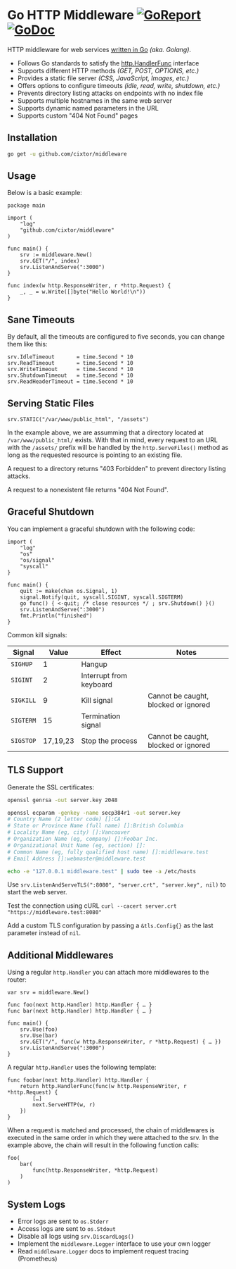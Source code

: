 # Go HTTP Middleware [![GoReport](https://goreportcard.com/badge/github.com/cixtor/middleware)](https://goreportcard.com/report/github.com/cixtor/middleware) [![GoDoc](https://godoc.org/github.com/cixtor/middleware?status.svg)](https://godoc.org/github.com/cixtor/middleware)

HTTP middleware for web services [written in Go](https://golang.org/) _(aka. Golang)_.

* Follows Go standards to satisfy the [http.HandlerFunc](https://golang.org/pkg/net/http/#HandlerFunc) interface
* Supports different HTTP methods _(GET, POST, OPTIONS, etc.)_
* Provides a static file server _(CSS, JavaScript, Images, etc.)_
* Offers options to configure timeouts _(idle, read, write, shutdown, etc.)_
* Prevents directory listing attacks on endpoints with no index file
* Supports multiple hostnames in the same web server
* Supports dynamic named parameters in the URL
* Supports custom "404 Not Found" pages

## Installation

```sh
go get -u github.com/cixtor/middleware
```

## Usage

Below is a basic example:

```golang
package main

import (
    "log"
    "github.com/cixtor/middleware"
)

func main() {
    srv := middleware.New()
    srv.GET("/", index)
    srv.ListenAndServe(":3000")
}

func index(w http.ResponseWriter, r *http.Request) {
    _, _ = w.Write([]byte("Hello World!\n"))
}
```

## Sane Timeouts

By default, all the timeouts are configured to five seconds, you can change them like this:

```golang
srv.IdleTimeout       = time.Second * 10
srv.ReadTimeout       = time.Second * 10
srv.WriteTimeout      = time.Second * 10
srv.ShutdownTimeout   = time.Second * 10
srv.ReadHeaderTimeout = time.Second * 10
```

## Serving Static Files

```golang
srv.STATIC("/var/www/public_html", "/assets")
```

In the example above, we are assumming that a directory located at `/var/www/public_html/` exists. With that in mind, every request to an URL with the `/assets/` prefix will be handled by the `http.ServeFiles()` method as long as the requested resource is pointing to an existing file.

A request to a directory returns "403 Forbidden" to prevent directory listing attacks.

A request to a nonexistent file returns "404 Not Found".

## Graceful Shutdown

You can implement a graceful shutdown with the following code:

```golang
import (
    "log"
    "os"
    "os/signal"
    "syscall"
}

func main() {
    quit := make(chan os.Signal, 1)
    signal.Notify(quit, syscall.SIGINT, syscall.SIGTERM)
    go func() { <-quit; /* close resources */ ; srv.Shutdown() }()
    srv.ListenAndServe(":3000")
    fmt.Println("finished")
}
```

Common kill signals:

| Signal | Value | Effect | Notes |
|--------|-------|--------|-------|
| `SIGHUP` | 1 | Hangup ||
| `SIGINT` | 2 | Interrupt from keyboard ||
| `SIGKILL` | 9 | Kill signal | Cannot be caught, blocked or ignored |
| `SIGTERM` | 15 | Termination signal ||
| `SIGSTOP` | 17,19,23 | Stop the process | Cannot be caught, blocked or ignored |

## TLS Support

Generate the SSL certificates:

```sh
openssl genrsa -out server.key 2048

openssl ecparam -genkey -name secp384r1 -out server.key
# Country Name (2 letter code) []:CA
# State or Province Name (full name) []:British Columbia
# Locality Name (eg, city) []:Vancouver
# Organization Name (eg, company) []:Foobar Inc.
# Organizational Unit Name (eg, section) []:
# Common Name (eg, fully qualified host name) []:middleware.test
# Email Address []:webmaster@middleware.test

echo -e "127.0.0.1 middleware.test" | sudo tee -a /etc/hosts
```

Use `srv.ListenAndServeTLS(":8080", "server.crt", "server.key", nil)` to start the web server.

Test the connection using cURL `curl --cacert server.crt "https://middleware.test:8080"`

Add a custom TLS configuration by passing a `&tls.Config{}` as the last parameter instead of `nil`.

## Additional Middlewares

Using a regular `http.Handler` you can attach more middlewares to the router:

```golang
var srv = middleware.New()

func foo(next http.Handler) http.Handler { … }
func bar(next http.Handler) http.Handler { … }

func main() {
    srv.Use(foo)
    srv.Use(bar)
    srv.GET("/", func(w http.ResponseWriter, r *http.Request) { … })
    srv.ListenAndServe(":3000")
}
```

A regular `http.Handler` uses the following template:

```golang
func foobar(next http.Handler) http.Handler {
    return http.HandlerFunc(func(w http.ResponseWriter, r *http.Request) {
        […]
        next.ServeHTTP(w, r)
    })
}
```

When a request is matched and processed, the chain of middlewares is executed in the same order in which they were attached to the srv. In the example above, the chain will result in the following function calls:

```
foo(
    bar(
        func(http.ResponseWriter, *http.Request)
    )
)
```

## System Logs

* Error logs are sent to `os.Stderr`
* Access logs are sent to `os.Stdout`
* Disable all logs using `srv.DiscardLogs()`
* Implement the `middleware.Logger` interface to use your own logger
* Read `middleware.Logger` docs to implement request tracing (Prometheus)

